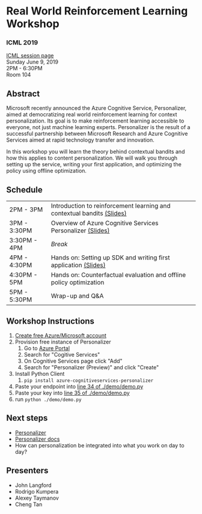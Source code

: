 # Real World Reinforcement Learning Workshop

### ICML 2019
[ICML session page](https://icml.cc/ExpoConferences/2019/schedule?workshop_id=1)  
Sunday June 9, 2019  
2PM - 6:30PM  
Room 104  

## Abstract
Microsoft recently announced the Azure Cognitive Service, Personalizer, aimed at democratizing real world reinforcement learning for context personalization. Its goal is to make reinforcement learning accessible to everyone, not just machine learning experts. Personalizer is the result of a successful partnership between Microsoft Research and Azure Cognitive Services aimed at rapid technology transfer and innovation.

In this workshop you will learn the theory behind contextual bandits and how this applies to content personalization. We will walk you through setting up the service, writing your first application, and optimizing the policy using offline optimization.

## Schedule

<table>
  <tr>
    <td>2PM - 3PM</td>
    <td>Introduction to reinforcement learning and contextual bandits <a href="https://github.com/VowpalWabbit/workshop/blob/master/icml2019/01_RLIntro.pdf">(Slides)</a></td>
  </tr>
  <tr>
    <td>3PM - 3:30PM</td>
    <td>Overview of Azure Cognitive Services Personalizer <a href="https://github.com/VowpalWabbit/workshop/blob/master/icml2019/02_PersonalizerOverview.pdf">(Slides)</a></td>
  </tr>
  <tr>
    <td>3:30PM - 4PM</td>
    <td><span style="font-style:italic">Break</span></td>
  </tr>
  <tr>
    <td>4PM - 4:30PM</td>
    <td>Hands on: Setting up SDK and writing first application <a href="https://github.com/VowpalWabbit/workshop/blob/master/icml2019/03_SDKSetupAndCFE.pdf">(Slides)</a></td>
  </tr>
  <tr>
    <td>4:30PM - 5PM</td>
    <td>Hands on: Counterfactual evaluation and offline policy optimization</td>
  </tr>
  <tr>
    <td>5PM - 5:30PM</td>
    <td>Wrap-up and Q&amp;A</td>
  </tr>
</table>

## Workshop Instructions
1. [Create free Azure/Microsoft account](https://azure.microsoft.com/en-us/free/)
2. Provision free instance of Personalizer
    1. Go to [Azure Portal](https://portal.azure.com)
    2. Search for "Cogitive Services"
    3. On Cognitive Services page click "Add"
    4. Search for "Personalizer (Preview)" and click "Create"
3. Install Python Client
    1. ```pip install azure-cognitiveservices-personalizer```
3. Paste your endpoint into [line 34 of ./demo/demo.py](https://github.com/VowpalWabbit/icml2019/blob/master/demo/demo.py#L34)
4. Paste your key into [line 35 of ./demo/demo.py](https://github.com/VowpalWabbit/icml2019/blob/master/demo/demo.py#L35)
5. run `python ./demo/demo.py`

## Next steps
- [Personalizer](https://azure.microsoft.com/en-us/services/cognitive-services/personalizer/)
- [Personalizer docs](https://docs.microsoft.com/en-us/azure/cognitive-services/personalizer/)
- How can personalization be integrated into what you work on day to day?

## Presenters
- John Langford
- Rodrigo Kumpera
- Alexey Taymanov
- Cheng Tan
